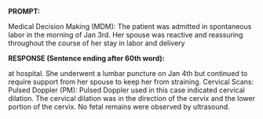**PROMPT:**

Medical Decision Making (MDM): The patient was admitted in spontaneous labor in the morning of Jan 3rd. Her spouse was reactive and reassuring throughout the course of her stay in labor and delivery

**RESPONSE (Sentence ending after 60th word):**

at hospital. She underwent a lumbar puncture on Jan 4th but continued to require support from her spouse to keep her from straining. Cervical Scans: Pulsed Doppler (PM): Pulsed Doppler used in this case indicated cervical dilation. The cervical dilation was in the direction of the cervix and the lower portion of the cervix. No fetal remains were observed by ultrasound. 